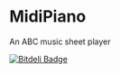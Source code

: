 MidiPiano
=========

An ABC music sheet player

[![Bitdeli Badge](https://d2weczhvl823v0.cloudfront.net/salazarm/midipiano/trend.png)](https://bitdeli.com/free "Bitdeli Badge")

